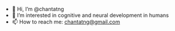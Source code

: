 - 👋 Hi, I’m @chantatng
- 👀 I’m interested in cognitive and neural development in humans
- 📫 How to reach me: chantatng@gmail.com

<!---
chantatng/chantatng is a ✨ special ✨ repository because its `README.md` (this file) appears on your GitHub profile.
You can click the Preview link to take a look at your changes.
--->
